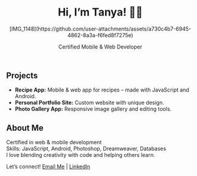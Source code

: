 <!DOCTYPE html>
<html lang="en">
<head>
  <meta charset="UTF-8" />
  <title>Tanya’s Portfolio</title>
  <link rel="stylesheet" href="style.css" />
</head>
<body>
  <header>
    <h1>Hi, I’m Tanya! 👩‍💻</h1>
    [IMG_1148](https://github.com/user-attachments/assets/a730c4b7-6945-4862-8a3a-f6fed8f7275e)
    <p>Certified Mobile & Web Developer</p>
  </header>
  <section>
    <h2>Projects</h2>
    <ul>
      <li><strong>Recipe App:</strong> Mobile & web app for recipes – made with JavaScript and Android.</li>
      <li><strong>Personal Portfolio Site:</strong> Custom website with unique design.</li>
      <li><strong>Photo Gallery App:</strong> Responsive image gallery and editing tools.</li>
    </ul>
    <h2>About Me</h2>
    <p>
      Certified in web & mobile development<br>
      Skills: JavaScript, Android, Photoshop, Dreamweaver, Databases<br>
      I love blending creativity with code and helping others learn.
    </p>
  </section>
  <footer>
    <p>Let’s connect! 
    <a href="mailto:tonyamarshman@yahoo.com">Email Me</a> |
 <a href="https://www.linkedin.com/in/tanya-marshman-03423589" target="_blank">LinkedIn</a>
  </p>
  </footer>
</body>
</html>
